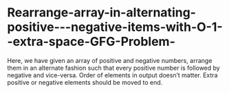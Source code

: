 # Rearrange-array-in-alternating-positive---negative-items-with-O-1--extra-space-GFG-Problem-
Here, we have given an array of positive and negative numbers, arrange them in an alternate fashion such that every positive number is followed by negative and vice-versa. Order of elements in output doesn’t matter. Extra positive or negative elements should be moved to end.
